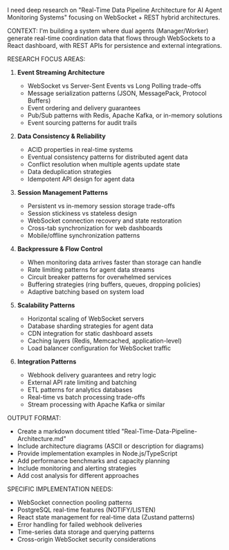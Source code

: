 I need deep research on \"Real-Time Data Pipeline Architecture for AI Agent Monitoring Systems\" focusing on WebSocket + REST hybrid architectures.

CONTEXT: I'm building a system where dual agents (Manager/Worker) generate real-time coordination data that flows through WebSockets to a React dashboard, with REST APIs for persistence and external integrations.

RESEARCH FOCUS AREAS:

1. **Event Streaming Architecture**
   
   - WebSocket vs Server-Sent Events vs Long Polling trade-offs
   - Message serialization patterns (JSON, MessagePack, Protocol Buffers)
   - Event ordering and delivery guarantees
   - Pub/Sub patterns with Redis, Apache Kafka, or in-memory solutions
   - Event sourcing patterns for audit trails

2. **Data Consistency & Reliability**
   
   - ACID properties in real-time systems
   - Eventual consistency patterns for distributed agent data
   - Conflict resolution when multiple agents update state
   - Data deduplication strategies
   - Idempotent API design for agent data

3. **Session Management Patterns**
   
   - Persistent vs in-memory session storage trade-offs
   - Session stickiness vs stateless design
   - WebSocket connection recovery and state restoration
   - Cross-tab synchronization for web dashboards
   - Mobile/offline synchronization patterns

4. **Backpressure & Flow Control**
   
   - When monitoring data arrives faster than storage can handle
   - Rate limiting patterns for agent data streams
   - Circuit breaker patterns for overwhelmed services
   - Buffering strategies (ring buffers, queues, dropping policies)
   - Adaptive batching based on system load

5. **Scalability Patterns**
   
   - Horizontal scaling of WebSocket servers
   - Database sharding strategies for agent data
   - CDN integration for static dashboard assets
   - Caching layers (Redis, Memcached, application-level)
   - Load balancer configuration for WebSocket traffic

6. **Integration Patterns**
   
   - Webhook delivery guarantees and retry logic
   - External API rate limiting and batching
   - ETL patterns for analytics databases
   - Real-time vs batch processing trade-offs
   - Stream processing with Apache Kafka or similar

OUTPUT FORMAT:

- Create a markdown document titled \"Real-Time-Data-Pipeline-Architecture.md\"
- Include architecture diagrams (ASCII or description for diagrams)
- Provide implementation examples in Node.js/TypeScript
- Add performance benchmarks and capacity planning
- Include monitoring and alerting strategies
- Add cost analysis for different approaches

SPECIFIC IMPLEMENTATION NEEDS:

- WebSocket connection pooling patterns
- PostgreSQL real-time features (NOTIFY/LISTEN)
- React state management for real-time data (Zustand patterns)
- Error handling for failed webhook deliveries
- Time-series data storage and querying patterns
- Cross-origin WebSocket security considerations
